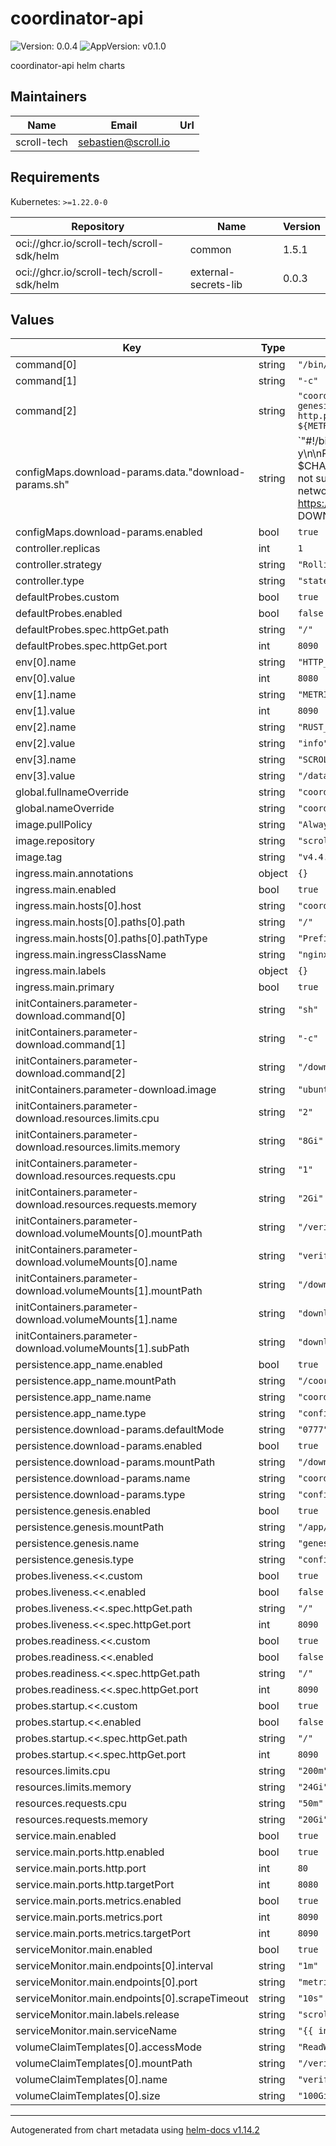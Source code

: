 # coordinator-api

![Version: 0.0.4](https://img.shields.io/badge/Version-0.0.4-informational?style=flat-square) ![AppVersion: v0.1.0](https://img.shields.io/badge/AppVersion-v0.1.0-informational?style=flat-square)

coordinator-api helm charts

## Maintainers

| Name | Email | Url |
| ---- | ------ | --- |
| scroll-tech | <sebastien@scroll.io> |  |

## Requirements

Kubernetes: `>=1.22.0-0`

| Repository | Name | Version |
|------------|------|---------|
| oci://ghcr.io/scroll-tech/scroll-sdk/helm | common | 1.5.1 |
| oci://ghcr.io/scroll-tech/scroll-sdk/helm | external-secrets-lib | 0.0.3 |

## Values

| Key | Type | Default | Description |
|-----|------|---------|-------------|
| command[0] | string | `"/bin/sh"` |  |
| command[1] | string | `"-c"` |  |
| command[2] | string | `"coordinator_api --config /coordinator/conf/coordinator-config.json --genesis /app/genesis/genesis.json --http --http.addr '0.0.0.0' --http.port ${HTTP_PORT} --metrics --metrics.addr '0.0.0.0' --metrics.port ${METRICS_PORT} --log.debug"` |  |
| configMaps.download-params.data."download-params.sh" | string | `"#!/bin/sh\nset -ex\napt update\napt install wget libdigest-sha-perl -y\n\nRELEASE_VERSION_HI=v0.13.1\nRELEASE_VERSION_LO=v0.12.0\n\ncase $CHAIN_ID in\n\"5343532222\") # staging network\n  echo \"staging network not supported\"\n  exit 1\n  ;;\n\"534353\") # alpha network\n  echo \"alpha network not supported\"\n  exit 1\n  ;;\nesac\n\nP_CHECKSUMS=$(wget -O- https://circuit-release.s3.us-west-2.amazonaws.com/setup/sha256sum)\n# DOWNLOAD_RESULT=$?\n# ERROR=$(echo \"$P_CHECKSUMS\" | grep \"Error\")\n\n# if [ $DOWNLOAD_RESULT -ne 0 ] || [ \"$ERROR\" != \"\" ]; then\n#   echo \"Failed to download params checksums\"\n#   echo \"$P_CHECKSUMS\"\n#   exit 1\n# fi\n\nR_CHECKSUMS_HI=$(wget -O- https://circuit-release.s3.us-west-2.amazonaws.com/release-$RELEASE_VERSION_HI/sha256sum)\n# DOWNLOAD_RESULT=$?\n# ERROR=$(echo \"$R_CHECKSUMS_HI\" | grep \"Error\")\n# if [ $DOWNLOAD_RESULT -ne 0 ] || [ \"$ERROR\" != \"\" ]; then\n#   echo \"Failed to download release checksum for $RELEASE_VERSION_HI\"\n#   echo \"$R_CHECKSUMS_HI\"\n#   exit 1\n# fi\n\nR_CHECKSUMS_LO=$(wget -O- https://circuit-release.s3.us-west-2.amazonaws.com/release-$RELEASE_VERSION_LO/sha256sum)\n# DOWNLOAD_RESULT=$?\n# ERROR=$(echo \"$R_CHECKSUMS_LO\" | grep \"Error\")\n# if [ $DOWNLOAD_RESULT -ne 0 ] || [ \"$ERROR\" != \"\" ]; then\n#   echo \"Failed to download release checksum for $RELEASE_VERSION_LO\"\n#   echo \"$R_CHECKSUMS_LO\"\n#   exit 1\n# fi\n\nPARAMS20_SHASUM=$(echo \"$P_CHECKSUMS\" | grep \"params20\" | cut -d \" \" -f 1)\nPARAMS21_SHASUM=$(echo \"$P_CHECKSUMS\" | grep \"params21\" | cut -d \" \" -f 1)\nPARAMS24_SHASUM=$(echo \"$P_CHECKSUMS\" | grep \"params24\" | cut -d \" \" -f 1)\nPARAMS25_SHASUM=$(echo \"$P_CHECKSUMS\" | grep \"params25\" | cut -d \" \" -f 1)\nPARAMS26_SHASUM=$(echo \"$P_CHECKSUMS\" | grep \"params26\" | cut -d \" \" -f 1)\n\n# assets_high\nVK_CHUNK_SHASUM_HI=$(echo \"$R_CHECKSUMS_HI\" | grep \"vk_chunk.vkey\" | cut -d \" \" -f 1)\nVK_BATCH_SHASUM_HI=$(echo \"$R_CHECKSUMS_HI\" | grep \"vk_batch.vkey\" | cut -d \" \" -f 1)\nVK_BUNDLE_SHASUM_HI=$(echo \"$R_CHECKSUMS_HI\" | grep \"vk_bundle.vkey\" | cut -d \" \" -f 1)\nVRFR_SHASUM_HI=$(echo \"$R_CHECKSUMS_HI\" | grep \"evm_verifier.bin\" | cut -d \" \" -f 1)\nCFG2_SHASUM_HI=$(echo \"$R_CHECKSUMS_HI\" | grep \"layer2.config\" | cut -d \" \" -f 1)\nCFG4_SHASUM_HI=$(echo \"$R_CHECKSUMS_HI\" | grep \"layer4.config\" | cut -d \" \" -f 1)\n\n# assets_low\nVK_CHUNK_SHASUM_LO=$(echo \"$R_CHECKSUMS_LO\" | grep \"vk_chunk.vkey\" | cut -d \" \" -f 1)\nVK_BATCH_SHASUM_LO=$(echo \"$R_CHECKSUMS_LO\" | grep \"vk_batch.vkey\" | cut -d \" \" -f 1)\nVK_BUNDLE_SHASUM_LO=$(echo \"$R_CHECKSUMS_LO\" | grep \"vk_bundle.vkey\" | cut -d \" \" -f 1)\nVRFR_SHASUM_LO=$(echo \"$R_CHECKSUMS_LO\" | grep \"evm_verifier.bin\" | cut -d \" \" -f 1)\nCFG2_SHASUM_LO=$(echo \"$R_CHECKSUMS_LO\" | grep \"layer2.config\" | cut -d \" \" -f 1)\nCFG4_SHASUM_LO=$(echo \"$R_CHECKSUMS_LO\" | grep \"layer4.config\" | cut -d \" \" -f 1)\n\ncheck_file() {\n  file=$1\n  url=$2\n  shasum=$3\n  if [ -f $file ]; then\n    SHASUM=$(shasum -a 256 $file | cut -d \" \" -f 1)\n    if [ \"$SHASUM\" != \"$shasum\" ]; then\n      echo \"Shasum mismatch: expected=$shasum, actual=$SHASUM, Removing incorrect file $file\"\n      rm $file\n      download_file $file $url $shasum\n    else\n      echo \"Shasum matched, no need to download\"\n    fi\n  else\n    download_file $file $url $shasum\n  fi\n}\n\n# download files\ndownload_file() {\n  file=$1\n  url=$2\n  shasum=$3\n  if [ ! -f $file ]; then\n    mkdir -p $(dirname $file)\n    echo \"Downloading $file...\"\n    wget --progress=dot:giga $url -O $file\n    echo \"Download completed $file\"\n    if [ $(shasum -a 256 $file | cut -d \" \" -f 1) != $shasum ];then exit 1;fi\n  fi\n}\n\n\nmain(){\n  # download params\n  check_file \"/verifier/params/params20\" \"https://circuit-release.s3.us-west-2.amazonaws.com/setup/params20\" \"$PARAMS20_SHASUM\"\n  check_file \"/verifier/params/params21\" \"https://circuit-release.s3.us-west-2.amazonaws.com/setup/params21\" \"$PARAMS21_SHASUM\"\n  check_file \"/verifier/params/params24\" \"https://circuit-release.s3.us-west-2.amazonaws.com/setup/params24\" \"$PARAMS24_SHASUM\"\n  check_file \"/verifier/params/params25\" \"https://circuit-release.s3.us-west-2.amazonaws.com/setup/params25\" \"$PARAMS25_SHASUM\"\n  check_file \"/verifier/params/params26\" \"https://circuit-release.s3.us-west-2.amazonaws.com/setup/params26\" \"$PARAMS26_SHASUM\"\n  ;;\n\n  # download assets_hi v0.12.0\n  check_file \"/verifier/assets/hi/vk_chunk.vkey\" \"https://circuit-release.s3.us-west-2.amazonaws.com/release-$RELEASE_VERSION_HI/vk_chunk.vkey\" \"$VK_CHUNK_SHASUM_HI\"\n  check_file \"/verifier/assets/hi/vk_batch.vkey\" \"https://circuit-release.s3.us-west-2.amazonaws.com/release-$RELEASE_VERSION_HI/vk_batch.vkey\" \"$VK_BATCH_SHASUM_HI\"\n  check_file \"/verifier/assets/hi/vk_bundle.vkey\" \"https://circuit-release.s3.us-west-2.amazonaws.com/release-$RELEASE_VERSION_HI/vk_bundle.vkey\" \"$VK_BUNDLE_SHASUM_HI\"\n  check_file \"/verifier/assets/hi/evm_verifier.bin\" \"https://circuit-release.s3.us-west-2.amazonaws.com/release-$RELEASE_VERSION_HI/evm_verifier.bin\" \"$VRFR_SHASUM_HI\"\n  check_file \"/verifier/assets/hi/layer2.config\" \"https://circuit-release.s3.us-west-2.amazonaws.com/release-$RELEASE_VERSION_HI/layer2.config\" \"$CFG2_SHASUM_HI\"\n  check_file \"/verifier/assets/hi/layer4.config\" \"https://circuit-release.s3.us-west-2.amazonaws.com/release-$RELEASE_VERSION_HI/layer4.config\" \"$CFG4_SHASUM_HI\"\n  # download assets_low v0.11.4\n  check_file \"/verifier/assets/lo/vk_chunk.vkey\" \"https://circuit-release.s3.us-west-2.amazonaws.com/release-$RELEASE_VERSION_LO/vk_chunk.vkey\" \"$VK_CHUNK_SHASUM_LO\"\n  check_file \"/verifier/assets/lo/vk_batch.vkey\" \"https://circuit-release.s3.us-west-2.amazonaws.com/release-$RELEASE_VERSION_LO/vk_batch.vkey\" \"$VK_BATCH_SHASUM_LO\"\n  check_file \"/verifier/assets/lo/vk_bundle.vkey\" \"https://circuit-release.s3.us-west-2.amazonaws.com/release-$RELEASE_VERSION_LO/vk_bundle.vkey\" \"$VK_BUNDLE_SHASUM_LO\"\n  check_file \"/verifier/assets/lo/evm_verifier.bin\" \"https://circuit-release.s3.us-west-2.amazonaws.com/release-$RELEASE_VERSION_LO/evm_verifier.bin\" \"$VRFR_SHASUM_LO\"\n  check_file \"/verifier/assets/lo/layer2.config\" \"https://circuit-release.s3.us-west-2.amazonaws.com/release-$RELEASE_VERSION_LO/layer2.config\" \"$CFG2_SHASUM_LO\"\n  check_file \"/verifier/assets/lo/layer4.config\" \"https://circuit-release.s3.us-west-2.amazonaws.com/release-$RELEASE_VERSION_LO/layer4.config\" \"$CFG4_SHASUM_LO\"\n}\n\nmain\n"` |  |
| configMaps.download-params.enabled | bool | `true` |  |
| controller.replicas | int | `1` |  |
| controller.strategy | string | `"RollingUpdate"` |  |
| controller.type | string | `"statefulset"` |  |
| defaultProbes.custom | bool | `true` |  |
| defaultProbes.enabled | bool | `false` |  |
| defaultProbes.spec.httpGet.path | string | `"/"` |  |
| defaultProbes.spec.httpGet.port | int | `8090` |  |
| env[0].name | string | `"HTTP_PORT"` |  |
| env[0].value | int | `8080` |  |
| env[1].name | string | `"METRICS_PORT"` |  |
| env[1].value | int | `8090` |  |
| env[2].name | string | `"RUST_LOG"` |  |
| env[2].value | string | `"info"` |  |
| env[3].name | string | `"SCROLL_PROVER_ASSETS_DIR"` |  |
| env[3].value | string | `"/data/assets/"` |  |
| global.fullnameOverride | string | `"coordinator-api"` |  |
| global.nameOverride | string | `"coordinator-api"` |  |
| image.pullPolicy | string | `"Always"` |  |
| image.repository | string | `"scrolltech/coordinator-api"` |  |
| image.tag | string | `"v4.4.58"` |  |
| ingress.main.annotations | object | `{}` |  |
| ingress.main.enabled | bool | `true` |  |
| ingress.main.hosts[0].host | string | `"coordinator-api.scrollsdk"` |  |
| ingress.main.hosts[0].paths[0].path | string | `"/"` |  |
| ingress.main.hosts[0].paths[0].pathType | string | `"Prefix"` |  |
| ingress.main.ingressClassName | string | `"nginx"` |  |
| ingress.main.labels | object | `{}` |  |
| ingress.main.primary | bool | `true` |  |
| initContainers.parameter-download.command[0] | string | `"sh"` |  |
| initContainers.parameter-download.command[1] | string | `"-c"` |  |
| initContainers.parameter-download.command[2] | string | `"/download-params.sh"` |  |
| initContainers.parameter-download.image | string | `"ubuntu"` |  |
| initContainers.parameter-download.resources.limits.cpu | string | `"2"` |  |
| initContainers.parameter-download.resources.limits.memory | string | `"8Gi"` |  |
| initContainers.parameter-download.resources.requests.cpu | string | `"1"` |  |
| initContainers.parameter-download.resources.requests.memory | string | `"2Gi"` |  |
| initContainers.parameter-download.volumeMounts[0].mountPath | string | `"/verifier"` |  |
| initContainers.parameter-download.volumeMounts[0].name | string | `"verifier"` |  |
| initContainers.parameter-download.volumeMounts[1].mountPath | string | `"/download-params.sh"` |  |
| initContainers.parameter-download.volumeMounts[1].name | string | `"download-params"` |  |
| initContainers.parameter-download.volumeMounts[1].subPath | string | `"download-params.sh"` |  |
| persistence.app_name.enabled | bool | `true` |  |
| persistence.app_name.mountPath | string | `"/coordinator/conf/"` |  |
| persistence.app_name.name | string | `"coordinator-api-config"` |  |
| persistence.app_name.type | string | `"configMap"` |  |
| persistence.download-params.defaultMode | string | `"0777"` |  |
| persistence.download-params.enabled | bool | `true` |  |
| persistence.download-params.mountPath | string | `"/download-params.sh"` |  |
| persistence.download-params.name | string | `"coordinator-api-download-params"` |  |
| persistence.download-params.type | string | `"configMap"` |  |
| persistence.genesis.enabled | bool | `true` |  |
| persistence.genesis.mountPath | string | `"/app/genesis/"` |  |
| persistence.genesis.name | string | `"genesis-config"` |  |
| persistence.genesis.type | string | `"configMap"` |  |
| probes.liveness.<<.custom | bool | `true` |  |
| probes.liveness.<<.enabled | bool | `false` |  |
| probes.liveness.<<.spec.httpGet.path | string | `"/"` |  |
| probes.liveness.<<.spec.httpGet.port | int | `8090` |  |
| probes.readiness.<<.custom | bool | `true` |  |
| probes.readiness.<<.enabled | bool | `false` |  |
| probes.readiness.<<.spec.httpGet.path | string | `"/"` |  |
| probes.readiness.<<.spec.httpGet.port | int | `8090` |  |
| probes.startup.<<.custom | bool | `true` |  |
| probes.startup.<<.enabled | bool | `false` |  |
| probes.startup.<<.spec.httpGet.path | string | `"/"` |  |
| probes.startup.<<.spec.httpGet.port | int | `8090` |  |
| resources.limits.cpu | string | `"200m"` |  |
| resources.limits.memory | string | `"24Gi"` |  |
| resources.requests.cpu | string | `"50m"` |  |
| resources.requests.memory | string | `"20Gi"` |  |
| service.main.enabled | bool | `true` |  |
| service.main.ports.http.enabled | bool | `true` |  |
| service.main.ports.http.port | int | `80` |  |
| service.main.ports.http.targetPort | int | `8080` |  |
| service.main.ports.metrics.enabled | bool | `true` |  |
| service.main.ports.metrics.port | int | `8090` |  |
| service.main.ports.metrics.targetPort | int | `8090` |  |
| serviceMonitor.main.enabled | bool | `true` |  |
| serviceMonitor.main.endpoints[0].interval | string | `"1m"` |  |
| serviceMonitor.main.endpoints[0].port | string | `"metrics"` |  |
| serviceMonitor.main.endpoints[0].scrapeTimeout | string | `"10s"` |  |
| serviceMonitor.main.labels.release | string | `"scroll-sdk"` |  |
| serviceMonitor.main.serviceName | string | `"{{ include \"scroll.common.lib.chart.names.fullname\" $ }}"` |  |
| volumeClaimTemplates[0].accessMode | string | `"ReadWriteOnce"` |  |
| volumeClaimTemplates[0].mountPath | string | `"/verifier"` |  |
| volumeClaimTemplates[0].name | string | `"verifier"` |  |
| volumeClaimTemplates[0].size | string | `"100Gi"` |  |

----------------------------------------------
Autogenerated from chart metadata using [helm-docs v1.14.2](https://github.com/norwoodj/helm-docs/releases/v1.14.2)
